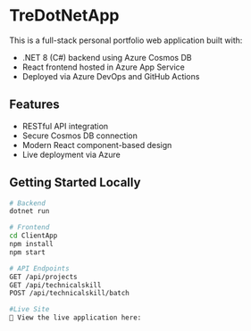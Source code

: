 # TreDotNetApp

This is a full-stack personal portfolio web application built with:

- .NET 8 (C#) backend using Azure Cosmos DB
- React frontend hosted in Azure App Service
- Deployed via Azure DevOps and GitHub Actions

## Features

- RESTful API integration
- Secure Cosmos DB connection
- Modern React component-based design
- Live deployment via Azure

## Getting Started Locally

```bash
# Backend
dotnet run

# Frontend
cd ClientApp
npm install
npm start

# API Endpoints
GET /api/projects
GET /api/technicalskill
POST /api/technicalskill/batch

#Live Site
🔗 View the live application here: 